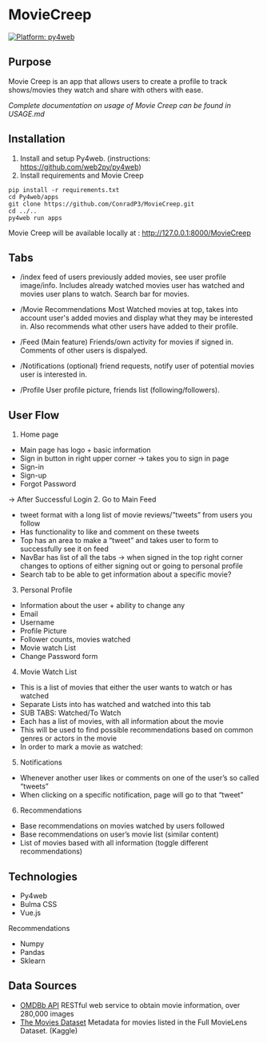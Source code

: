 # MovieCreep
[![Platform: py4web](https://img.shields.io/badge/platform-py4web-informational.svg)](https://github.com/web2py/py4web)
## Purpose
Movie Creep is an app that allows users to create a profile to track shows/movies they watch and share with others with ease. 

<i>Complete documentation on usage of Movie Creep can be found in USAGE.md</i>

## Installation
1. Install and setup Py4web. (instructions: https://github.com/web2py/py4web)
2. Install requirements and Movie Creep
```
pip install -r requirements.txt
cd Py4web/apps
git clone https://github.com/ConradP3/MovieCreep.git
cd ../..
py4web run apps

```

Movie Creep will be available locally at : http://127.0.0.1:8000/MovieCreep


## Tabs
- /index 
    feed of users previously added movies, see user profile image/info. Includes already watched movies user has watched and movies user plans to watch. Search bar for movies.

- /Movie Recommendations
Most Watched movies at top, takes into account user's added movies and display what they may be interested in. Also recommends what other users have added to their profile.

- /Feed (Main feature)
    Friends/own activity for movies if signed in. Comments of other users is dispalyed.

- /Notifications (optional)
    friend requests, notify user of potential movies user is interested in.

- /Profile 
    User profile picture, friends list (following/followers).

## User Flow
1. Home page 
- Main page has logo + basic information 
- Sign in button in right upper corner -> takes you to sign in page
- Sign-in
- Sign-up
- Forgot Password

-> After Successful Login
2. Go to Main Feed
- tweet format with a long list of movie reviews/”tweets” from users you follow
- Has functionality to like and comment on these tweets
- Top has an area to make a “tweet” and takes user to form to successfully see it on feed
- NavBar has list of all the tabs -> when signed in the top right corner changes to options of either signing out or going to personal profile
- Search tab to be able to get information about a specific movie?

3. Personal Profile
- Information about the user + ability to change any
- Email
- Username
- Profile Picture
- Follower counts, movies watched
- Movie watch List
- Change Password form

4. Movie Watch List
- This is a list of movies that either the user wants to watch or has watched
- Separate Lists into has watched and watched into this tab
- SUB TABS: Watched/To Watch
- Each has a list of movies, with all information about the movie
- This will be used to find possible recommendations based on common genres or actors in the movie
- In order to mark a movie as watched: 

5. Notifications
- Whenever another user likes or comments on one of the user’s so called “tweets”
- When clicking on a specific notification, page will go to that “tweet”

6. Recommendations
- Base recommendations on movies watched by users followed
- Base recommendations on user’s movie list (similar content)
- List of movies based with all information (toggle different recommendations)

## Technologies
- Py4web
- Bulma CSS
- Vue.js

Recommendations
- Numpy
- Pandas
- Sklearn



## Data Sources
- [OMDBb API](http://omdbapi.com/) RESTful web service to obtain movie information, over 280,000 images
- [The Movies Dataset](https://www.kaggle.com/rounakbanik/the-movies-dataset) Metadata for movies listed in the Full MovieLens Dataset. (Kaggle)




